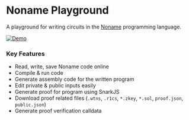 # Noname Playground

A playground for writing circuits in the [Noname](https://github.com/zksecurity/noname) programming language.

[![Demo](https://img.youtube.com/vi/S8-2CsGzNhY/0.jpg)](https://www.youtube.com/watch?v=S8-2CsGzNhY)

### Key Features

* Read, write, save Noname code online
* Compile & run code
* Generate assembly code for the written program
* Edit private & public inputs easily
* Generate proof for program using SnarkJS
* Download proof related files (`.wtns`, `.r1cs`, `*.zkey`, `*.sol`, `proof.json`, `public.json`)
* Generate proof verification calldata

